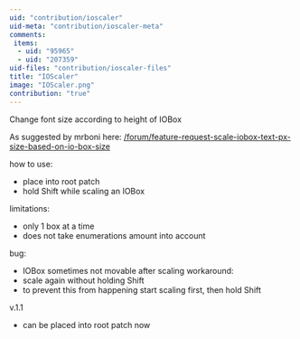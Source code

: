 ```yaml
---
uid: "contribution/ioscaler"
uid-meta: "contribution/ioscaler-meta"
comments: 
 items: 
  - uid: "95965"
  - uid: "207359"
uid-files: "contribution/ioscaler-files"
title: "IOScaler"
image: "IOScaler.png"
contribution: "true"
---
```


Change font size according to height of IOBox

As suggested by mrboni here:
[/forum/feature-request-scale-iobox-text-px-size-based-on-io-box-size](/forum/feature-request-scale-iobox-text-px-size-based-on-io-box-size)


how to use:
- place into root patch
- hold Shift while scaling an IOBox

limitations:
- only 1 box at a time
- does not take enumerations amount into account

bug:
- IOBox sometimes not movable after scaling
workaround:
- scale again without holding Shift
- to prevent this from happening start scaling first, then hold Shift

v.1.1

- can be placed into root patch now